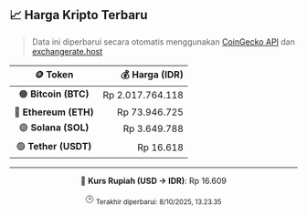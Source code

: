 

<!-- HARGA_KRIPTO -->
## 📈 Harga Kripto Terbaru

> Data ini diperbarui secara otomatis menggunakan [CoinGecko API](https://www.coingecko.com/) dan [exchangerate.host](https://exchangerate.host/)

<div align="center">

| 🪙 Token | 💰 Harga (IDR) |
|:------:|---------------:|
| 🟠 **Bitcoin (BTC)**   | Rp 2.017.764.118 |
| 🔵 **Ethereum (ETH)**  | Rp 73.946.725 |
| 🟣 **Solana (SOL)**    | Rp 3.649.788 |
| 🟢 **Tether (USDT)**   | Rp 16.618 |

---

💱 **Kurs Rupiah (USD → IDR)**: Rp 16.609

🕒 <sub>Terakhir diperbarui: 8/10/2025, 13.23.35</sub>

</div>
<!-- /HARGA_KRIPTO -->